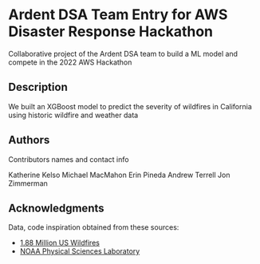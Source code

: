 # Ardent DSA Team Entry for AWS Disaster Response Hackathon

Collaborative project of the Ardent DSA team to build a ML model and compete in the 2022 AWS Hackathon

## Description

We built an XGBoost model to predict the severity of wildfires in California using historic wildfire and weather data


## Authors

Contributors names and contact info

Katherine Kelso
Michael MacMahon
Erin Pineda
Andrew Terrell
Jon Zimmerman


## Acknowledgments

Data, code inspiration obtained from these sources:
* [1.88 Million US Wildfires](https://www.kaggle.com/rtatman/188-million-us-wildfires)
* [NOAA Physical Sciences Laboratory](https://psl.noaa.gov/data/gridded/tables/daily.html)
